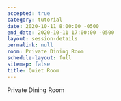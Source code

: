 ```yaml
---
accepted: true
category: tutorial
date: 2020-10-11 8:00:00 -0500
end_date: 2020-10-11 17:00:00 -0500
layout: session-details
permalink: null
room: Private Dining Room
schedule-layout: full
sitemap: false
title: Quiet Room
---
```


Private Dining Room